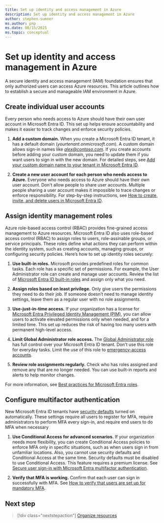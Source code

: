 ```yaml
---
title: Set up identity and access management in Azure
description: Set up identity and access management in Azure
author: stephen-sumner
ms.author: pnp
ms.date: 08/15/2025
ms.topic: conceptual
---
```



# Set up identity and access management in Azure

A secure identity and access management (IAM) foundation ensures that only authorized users can access Azure resources. This article outlines how to establish a secure and manageable IAM environment in Azure.

## Create individual user accounts

Every person who needs access to Azure should have their own user account in Microsoft Entra ID. This set up helps ensure accountability and makes it easier to track changes and enforce security policies.

1. **Add a custom domain.** When you create a Microsoft Entra ID tenant, it has a default domain (*yourtenant.onmicrosoft.com*). A custom domain allows sign-in names like *alex@contoso.com*. If you create accounts before adding your custom domain, you need to update them if you want users to sign in with the new domain. For detailed steps, see [Add your custom domain name to your tenant in Microsoft Entra ID](/entra/fundamentals/add-custom-domain).

1. **Create a new user account for each person who needs access to Azure.** Everyone who needs access to Azure should have their own user account. Don't allow people to share user accounts. Multiple people sharing a user account makes it impossible to trace changes or enforce responsibility. For step-by-step instructions, see [How to create, invite, and delete users in Microsoft Entra ID](/entra/fundamentals/how-to-create-delete-users).

## Assign identity management roles

Azure role-based access control (RBAC) provides fine-grained access management to Azure resources. Microsoft Entra ID also uses role-based access control (RBAC) to assign roles to users, role-assinable groups, or service principals. These roles define what actions they can perform within the identity system, such as creating accounts, managing groups, or configuring security policies. Here’s how to set up identity roles securely:

1. **Use built-in roles.** Microsoft provides predefined roles for common tasks. Each role has a specific set of permissions. For example, the User Administrator role can create and manage user accounts. Review the list of [Microsoft Entra ID built-in roles](/entra/identity/role-based-access-control/permissions-reference) and assign only what you need.

2. **Assign roles based on least privilege.** Only give users the permissions they need to do their job. If someone doesn’t need to manage identity settings, leave them as a regular user with no role assignments.

3. **Use-just-in-time access.** If your organization has a license for [Microsoft Entra Privileged Identity Management (PIM)](/entra/id-governance/privileged-identity-management/pim-configure), you can allow users to activate elevated permissions only when needed, and for a limited time. This set up reduces the risk of having too many users with permanent high-level access.

4. **Limit Global Administrator role access.** The [Global Administrator role](/entra/identity/role-based-access-control/permissions-reference#global-administrator) has full control over your Microsoft Entra ID tenant. Don't use this role for everyday tasks. Limit the use of this role to [emergency-access accounts](/entra/identity/role-based-access-control/security-emergency-access).

5. **Review role assignments regularly.** Check who has roles assigned and remove any that are no longer needed. You can use built-in reports and alerts to help monitor changes.

For more information, see [Best practices for Microsoft Entra roles](/entra/identity/role-based-access-control/best-practices).

## Configure multifactor authentication

New Microsoft Entra ID tenants have [security defaults](/entra/fundamentals/security-defaults) turned on automatically. These settings require all users to register for MFA, require administrators to perform MFA every sign-in, and require end users to do MFA when necessary

1. **Use Conditional Access for advanced scenarios.** If your organization needs more flexibility, you can create Conditional Access policies to enforce MFA only in specific situations, such as when users sign in from unfamiliar locations. Also, you cannot use security defaults and Conditional Access at the same time. Security defaults must be disabled to use Conditional Access. This feature requires a premium license. See [Secure user sign-in with Microsoft Entra multifactor authentication](/entra/identity/authentication/tutorial-enable-azure-mfa).

1. **Verify that MFA is working.** Confirm that each user can sign in successfully with MFA. See [How to verify that users are set up for mandatory MFA](/entra/identity/authentication/how-to-mandatory-multifactor-authentication).

## Next step

> [!div class="nextstepaction"]
> [Organize resources](./organize-resources.md)